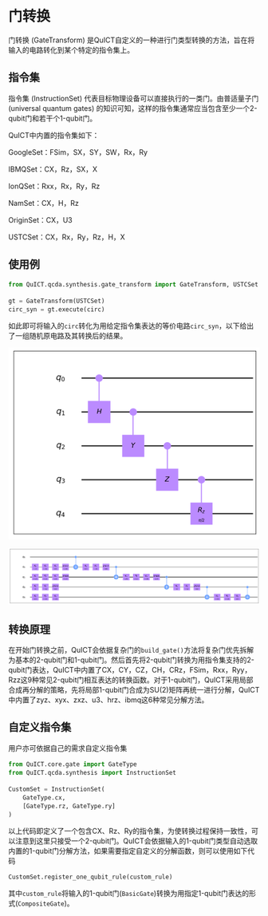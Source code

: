 # 门转换

门转换 (GateTransform) 是QuICT自定义的一种进行门类型转换的方法，旨在将输入的电路转化到某个特定的指令集上。

## 指令集

指令集 (InstructionSet) 代表目标物理设备可以直接执行的一类门。由普适量子门 (universal quantum gates) 的知识可知，这样的指令集通常应当包含至少一个2-qubit门和若干个1-qubit门。

QuICT中内置的指令集如下：

GoogleSet：FSim，SX，SY，SW，Rx，Ry

IBMQSet：CX，Rz，SX，X

IonQSet：Rxx，Rx，Ry，Rz

NamSet：CX，H，Rz

OriginSet：CX，U3

USTCSet：CX，Rx，Ry，Rz，H，X

## 使用例

``` python
from QuICT.qcda.synthesis.gate_transform import GateTransform, USTCSet

gt = GateTransform(USTCSet)
circ_syn = gt.execute(circ)
```

如此即可将输入的`circ`转化为用给定指令集表达的等价电路`circ_syn`，以下给出了一组随机原电路及其转换后的结果。

![原电路](../../../assets/images/functions/QCDA/gt_0.png)

![合成电路](../../../assets/images/functions/QCDA/gt_1.png)

## 转换原理

在开始门转换之前，QuICT会依据复杂门的`build_gate()`方法将复杂门优先拆解为基本的2-qubit门和1-qubit门。然后首先将2-qubit门转换为用指令集支持的2-qubit门表达，QuICT中内置了CX，CY，CZ，CH，CRz，FSim，Rxx，Ryy，Rzz这9种常见2-qubit门相互表达的转换函数。对于1-qubit门，QuICT采用局部合成再分解的策略，先将局部1-qubit门合成为SU(2)矩阵再统一进行分解，QuICT中内置了zyz、xyx、zxz、u3、hrz、ibmq这6种常见分解方法。

## 自定义指令集

用户亦可依据自己的需求自定义指令集
``` python
from QuICT.core.gate import GateType
from QuICT.qcda.synthesis import InstructionSet

CustomSet = InstructionSet(
    GateType.cx,
    [GateType.rz, GateType.ry]
)
```
以上代码即定义了一个包含CX、Rz、Ry的指令集，为使转换过程保持一致性，可以注意到这里只接受一个2-qubit门。QuICT会依据输入的1-qubit门类型自动选取内置的1-qubit门分解方法，如果需要指定自定义的分解函数，则可以使用如下代码
``` python
CustomSet.register_one_qubit_rule(custom_rule)
```
其中`custom_rule`将输入的1-qubit门(`BasicGate`)转换为用指定1-qubit门表达的形式(`CompositeGate`)。
